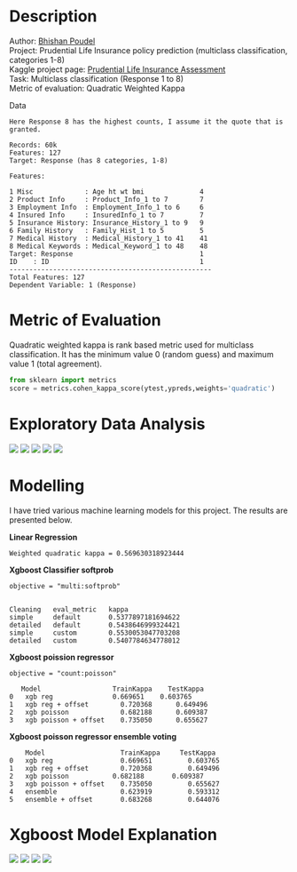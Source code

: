 # Description
Author: [Bhishan Poudel](https://bhishanpdl.github.io/index.html)  
Project: Prudential Life Insurance policy prediction (multiclass classification, categories 1-8)   
Kaggle project page: [Prudential Life Insurance Assessment](https://www.kaggle.com/c/prudential-life-insurance-assessment)  
Task: Multiclass classification (Response 1 to 8)  
Metric of evaluation: Quadratic Weighted Kappa 

Data  
```
Here Response 8 has the highest counts, I assume it the quote that is granted.

Records: 60k
Features: 127
Target: Response (has 8 categories, 1-8)

Features:

1 Misc             : Age ht wt bmi              4
2 Product Info     : Product_Info_1 to 7        7
3 Employment Info  : Employment_Info_1 to 6     6
4 Insured Info     : InsuredInfo_1 to 7         7
5 Insurance History: Insurance_History_1 to 9   9
6 Family History   : Family_Hist_1 to 5         5
7 Medical History  : Medical_History_1 to 41    41
8 Medical Keywords : Medical_Keyword_1 to 48    48
Target: Response                                1
ID    : ID                                      1
---------------------------------------------------
Total Features: 127
Dependent Variable: 1 (Response)
```

# Metric of Evaluation
Quadratic weighted kappa is rank based metric used for multiclass classification.
It has the minimum value 0 (random guess) and maximum value 1 (total agreement).

```python
from sklearn import metrics
score = metrics.cohen_kappa_score(ytest,ypreds,weights='quadratic')
```
# Exploratory Data Analysis
![](images/target_dist.png)
![](images/missing_medical.png)
![](images/target_pareto.png)
![](images/corr_medical.png)
![](images/age_target8_kde.png)


# Modelling
I have tried various machine learning models for this project.
The results are presented below.

**Linear Regression**  
```
Weighted quadratic kappa = 0.569630318923444
```

**Xgboost Classifier softprob** 
```
objective = "multi:softprob"


Cleaning   eval_metric   kappa
simple     default       0.5377897181694622
detailed   default       0.5438646999324421
simple     custom        0.5530053047703208
detailed   custom        0.5407784634778012

```

**Xgboost  poission regressor**  
```
objective = "count:poisson"

   Model	              TrainKappa	TestKappa
0	xgb reg	              0.669651	  0.603765
1	xgb reg + offset	    0.720368	  0.649496
2	xgb poisson          	0.682188	  0.609387
3	xgb poisson + offset	0.735050	  0.655627

```

**Xgboost poisson regressor ensemble voting**  
```
	Model	                TrainKappa	   TestKappa
0	xgb reg              	0.669651	     0.603765
1	xgb reg + offset	    0.720368	     0.649496
2	xgb poisson	          0.682188	     0.609387
3	xgb poisson + offset	0.735050	     0.655627
4	ensemble            	0.623919	     0.593312
5	ensemble + offset	    0.683268	     0.644076
```

# Xgboost Model Explanation
![](images/feat_imp.png)
![](images/perm_imp.png)
![](images/shap_target.png)
![](images/shap_target8.png)




